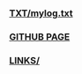 
### [TXT/mylog.txt](https://arvincs.github.io/os232/TXT/mylog.txt)
### [GITHUB PAGE](https://github.com/ArvinCS/os232)
### [LINKS/](https://arvincs.github.io/os232/links/)